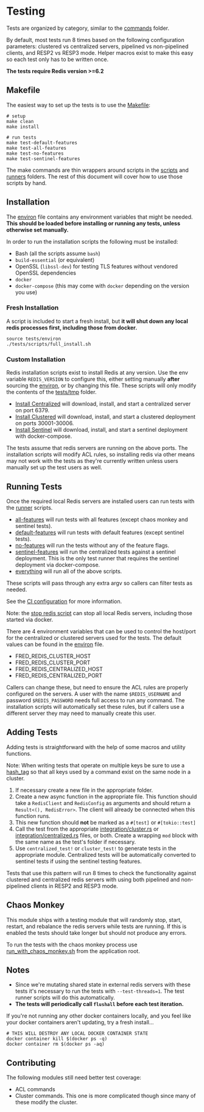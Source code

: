 # Testing

Tests are organized by category, similar to the [commands](../src/commands) folder.

By default, most tests run 8 times based on the following configuration parameters: clustered vs centralized servers, pipelined vs non-pipelined clients, and RESP2 vs RESP3 mode. Helper macros exist to make this easy so each test only has to be written once.

**The tests require Redis version >=6.2**

## Makefile

The easiest way to set up the tests is to use the [Makefile](../Makefile):

```
# setup
make clean
make install

# run tests
make test-default-features
make test-all-features
make test-no-features
make test-sentinel-features
```

The make commands are thin wrappers around scripts in the [scripts](scripts) and [runners](runners) folders. The rest of this document will cover how to use those scripts by hand.

## Installation

The [environ](environ) file contains any environment variables that might be needed. **This should be loaded before installing or running any tests, unless otherwise set manually.**

In order to run the installation scripts the following must be installed:

* Bash (all the scripts assume `bash`)
* `build-essential` (or equivalent)
* OpenSSL (`libssl-dev`) for testing TLS features without vendored OpenSSL dependencies
* `docker`
* `docker-compose` (this may come with `docker` depending on the version you use)

### Fresh Installation

A script is included to start a fresh install, but **it will shut down any local redis processes first, including those from docker.**

```
source tests/environ
./tests/scripts/full_install.sh
```

### Custom Installation

Redis installation scripts exist to install Redis at any version. Use the env variable `REDIS_VERSION` to configure this, either setting manually **after** sourcing the [environ](environ), or by changing this file. These scripts will only modify the contents of the [tests/tmp](../tests/tmp) folder. 

* [Install Centralized](scripts/install_redis_centralized.sh) will download, install, and start a centralized server on port 6379.
* [Install Clustered](scripts/install_redis_clustered.sh) will download, install, and start a clustered deployment on ports 30001-30006.
* [Install Sentinel](scripts/docker-install-redis-sentinel.sh) will download, install, and start a sentinel deployment with docker-compose.

The tests assume that redis servers are running on the above ports. The installation scripts will modify ACL rules, so installing redis via other means may not work with the tests as they're currently written unless users manually set up the test users as well.

## Running Tests

Once the required local Redis servers are installed users can run tests with the [runner](runners) scripts.

* [all-features](runners/all-features.sh) will run tests with all features (except chaos monkey and sentinel tests).
* [default-features](runners/default-features.sh) will run tests with default features (except sentinel tests).
* [no-features](runners/no-features.sh) will run the tests without any of the feature flags.
* [sentinel-features](runners/sentinel-features.sh) will run the centralized tests against a sentinel deployment. This is the only test runner that requires the sentinel deployment via docker-compose.
* [everything](runners/everything.sh) will run all of the above scripts. 

These scripts will pass through any extra argv so callers can filter tests as needed.

See the [CI configuration](../.circleci/config.yml) for more information.

Note: the [stop redis script](scripts/stop_all_redis.sh) can stop all local Redis servers, including those started via docker.

There are 4 environment variables that can be used to control the host/port for the centralized or clustered servers used for the tests. The default values can be found in the [environ](./environ) file.

* FRED_REDIS_CLUSTER_HOST
* FRED_REDIS_CLUSTER_PORT
* FRED_REDIS_CENTRALIZED_HOST
* FRED_REDIS_CENTRALIZED_PORT

Callers can change these, but need to ensure the ACL rules are properly configured on the servers. A user with the name `$REDIS_USERNAME` and password `$REDIS_PASSWORD` needs full access to run any command. The installation scripts will automatically set these rules, but if callers use a different server they may need to manually create this user.

## Adding Tests

Adding tests is straightforward with the help of some macros and utility functions.

Note: When writing tests that operate on multiple keys be sure to use a [hash_tag](https://redis.io/topics/cluster-spec#keys-hash-tags) so that all keys used by a command exist on the same node in a cluster. 

1. If necessary create a new file in the appropriate folder.
2. Create a new async function in the appropriate file. This function should take a `RedisClient` and `RedisConfig` as arguments and should return a `Result<(), RedisError>`. The client will already be connected when this function runs.
3. This new function should **not** be marked as a `#[test]` or `#[tokio::test]`
4. Call the test from the appropriate [integration/cluster.rs](integration/cluster.rs) or [integration/centralized.rs](integration/centralized.rs) files, or both. Create a wrapping `mod` block with the same name as the test's folder if necessary.
5. Use `centralized_test!` or `cluster_test!` to generate tests in the appropriate module. Centralized tests will be automatically converted to sentinel tests if using the sentinel testing features.

Tests that use this pattern will run 8 times to check the functionality against clustered and centralized redis servers with using both pipelined and non-pipelined clients in RESP2 and RESP3 mode.

## Chaos Monkey

This module ships with a testing module that will randomly stop, start, restart, and rebalance the redis servers while tests are running. If this is enabled the tests should take longer but should not produce any errors.

To run the tests with the chaos monkey process use [run_with_chaos_monkey.sh](./run_with_chaos_monkey.sh) from the application root. 

## Notes

* Since we're mutating shared state in external redis servers with these tests it's necessary to run the tests with `--test-threads=1`. The test runner scripts will do this automatically.
* **The tests will periodically call `flushall` before each test iteration.**

If you're not running any other docker containers locally, and you feel like your docker containers aren't updating, try a fresh install...

```
# THIS WILL DESTROY ANY LOCAL DOCKER CONTAINER STATE
docker container kill $(docker ps -q)
docker container rm $(docker ps -aq)
```

## Contributing

The following modules still need better test coverage:

* ACL commands
* Cluster commands. This one is more complicated though since many of these modify the cluster.